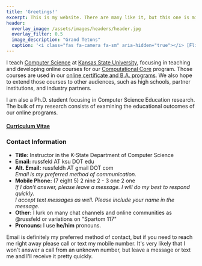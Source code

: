 ```yaml
---
title: 'Greetings!'
excerpt: This is my website. There are many like it, but this one is mine.
header:
  overlay_image: /assets/images/headers/header.jpg
  overlay_filter: 0.5
  image_description: "Grand Tetons"
  caption: '<i class="fas fa-camera fa-sm" aria-hidden="true"></i> [Flickr](https://www.flickr.com/photos/russfeld/28313869907/)'
---
```


I teach [Computer Science](https://cs.ksu.edu) at [Kansas State University](https://ksu.edu), focusing in teaching and developing online courses for our [Computational Core](http://www.cs.ksu.edu/core/) program. Those courses are used in our [online certificate and B.A. programs](https://global.k-state.edu/engineering/computer-science/). We also hope to extend those courses to other audiences, such as high schools, partner institutions, and industry partners.

I am also a Ph.D. student focusing in Computer Science Education research. The bulk of my research consists of examining the educational outcomes of our online programs.

#### [Curriculum Vitae](/about/cv)

### Contact Information

* **Title:** Instructor in the K-State Department of Computer Science
* **Email:** russfeld AT ksu DOT edu
* **Alt. Email:** russfeldh AT gmail DOT com <br>
_Email is my preferred method of communication._
* **Mobile Phone:** (7 eight 5) 2 nine 2 - 3 one 2 one<br>
_If I don't answer, please leave a message. I will do my best to respond quickly._ <br>
_I accept text messages as well. Please include your name in the message._
* **Other:** I lurk on many chat channels and online communities as @russfeld or variations on "Spartom 117"
* **Pronouns:** I use **he/him** pronouns.

Email is definitely my preferred method of contact, but if you need to reach me right away please call or text my mobile number. It's very likely that I won't answer a call from an unknown number, but leave a message or text me and I'll receive it pretty quickly.

